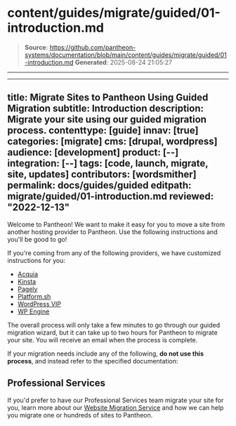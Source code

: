 # content/guides/migrate/guided/01-introduction.md

> **Source**: https://github.com/pantheon-systems/documentation/blob/main/content/guides/migrate/guided/01-introduction.md
> **Generated**: 2025-08-24 21:05:27

---

---
title: Migrate Sites to Pantheon Using Guided Migration
subtitle: Introduction
description: Migrate your site using our guided migration process.
contenttype: [guide]
innav: [true]
categories: [migrate]
cms: [drupal, wordpress]
audience: [development]
product: [--]
integration: [--]
tags: [code, launch, migrate, site, updates]
contributors: [wordsmither]
permalink: docs/guides/guided
editpath: migrate/guided/01-introduction.md
reviewed: "2022-12-13"
---
<Wistia src="n8tnwnrkn6" />

Welcome to Pantheon! We want to make it easy for you to move a site from another hosting provider to Pantheon. Use the following instructions and you'll be good to go!

<Alert title="Note" type="info" >

If you're coming from any of the following providers, we have customized instructions for you:

- [Acquia](/guides/acquia/migrate)
- [Kinsta](/guides/kinsta/migrate)
- [Pagely](/guides/pagely/migrate)
- [Platform.sh](/guides/platformsh/migrate)
- [WordPress VIP](/guides/wordpressvip/migrate)
- [WP Engine](/guides/wpengine/migrate)

</Alert>

The overall process will only take a few minutes to go through our guided migration wizard, but it can take up to two hours for Pantheon to migrate your site. You will receive an email when the process is complete.

<Alert title="Warning" type="danger" >

If your migration needs include any of the following, **do not use this process**, and instead refer to the specified documentation:

<Partial file="migrate/manual-when-all.md" />
<Partial file="migrate/manual-when-drupal.md" />
<Partial file="migrate/manual-when-wordpress.md" />

</Alert>


## Professional Services

If you'd prefer to have our Professional Services team migrate your site for you, learn more about our [Website Migration Service](https://pantheon.io/professional-services/website-migrations?docs) and how we can help you migrate one or hundreds of sites to Pantheon.